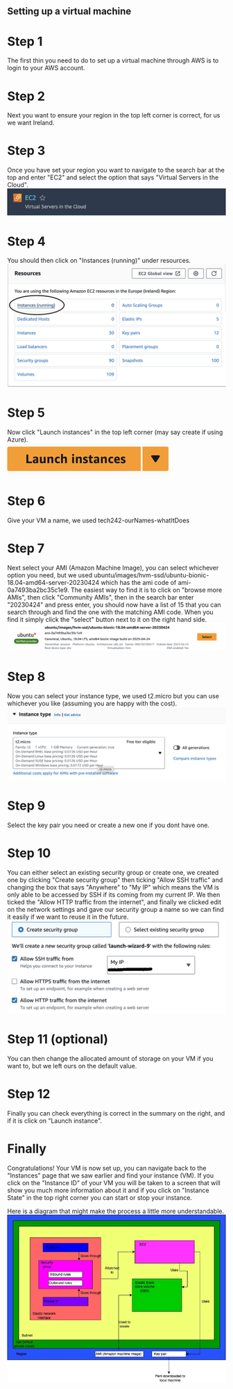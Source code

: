 ## Setting up a virtual machine

# Step 1
The first thin you need to do to set up a virtual machine through AWS is to login to your AWS account.

# Step 2
Next you want to ensure your region in the top left corner is correct, for us we want Ireland.

# Step 3
Once you have set your region you want to navigate to the search bar at the top and enter "EC2" and select the option that says "Virtual Servers in the Cloud".<br>
![EC2-in-dropdown](../../readme-images/EC2-in-dropdown.png)

# Step 4
You should then click on "Instances (running)" under resources.<br>
![instances-option-on-ec2-page](../../readme-images/instances-option-on-ec2-page.png)

# Step 5
Now click "Launch instances" in the top left corner (may say create if using Azure).<br>
![launch-instances-button](../../readme-images/launch-instances-button.png)

# Step 6 
Give your VM a name, we used tech242-ourNames-whatItDoes

# Step 7
Next select your AMI (Amazon Machine Image), you can select whichever option you need, but we used ubuntu/images/hvm-ssd/ubuntu-bionic-18.04-amd64-server-20230424 which has the ami code of ami-0a7493ba2bc35c1e9.
The easiest way to find it is to click on "browse more AMIs", then click "Community AMIs", then in the search bar enter "20230424" and press enter, you should now have a list of 15 that you can search through and find the one with the matching AMI code. When you find it simply click the "select" button next to it on the right hand side.<br>
![AMI](../../readme-images/AMI.png)

# Step 8
Now you can select your instance type, we used t2.micro but you can use whichever you like (assuming you are happy with the cost).<br>
![instance-type](../../readme-images/instance-type.png)

# Step 9
Select the key pair you need or create a new one if you dont have one.

# Step 10
You can either select an existing security group or create one, we created one by clicking "Create security group" then ticking "Allow SSH traffic" and changing the box that says "Anywhere" to "My IP" which means the VM is only able to be accessed by SSH if its coming from my current IP. We then ticked the "Allow HTTP traffic from the internet", and finally we clicked edit on the network settings and gave our security group a name so we can find it easily if we want to reuse it in the future.<br>
![create-security-group](../../readme-images/create-security-group.png)

# Step 11 (optional)
You can then change the allocated amount of storage on your VM if you want to, but we left ours on the default value.

# Step 12
Finally you can check everything is correct in the summary on the right, and if it is click on "Launch instance".

# Finally 
Congratulations! Your VM is now set up, you can navigate back to the "Instances" page that we saw earlier and find your instance (VM). If you click on the "Instance ID" of your VM you will be taken to a screen that will show you much more information about it and if you click on "Instance State" in the top right corner you can start or stop your instance.

Here is a diagram that might make the process a little more understandable. <br>
![EC2-diagram](../../readme-images/EC2-diagram.jpg)